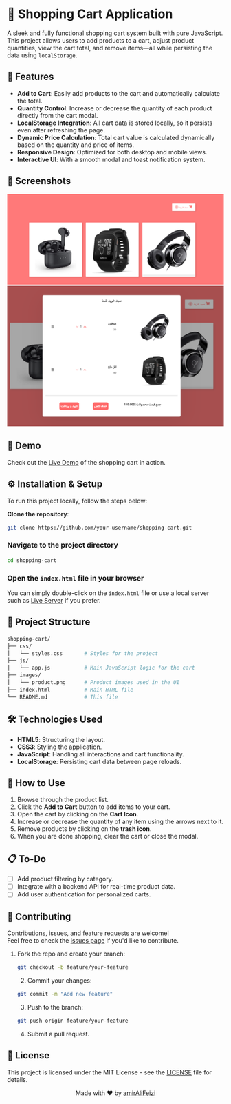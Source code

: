 # 🛒 Shopping Cart Application

A sleek and fully functional shopping cart system built with pure JavaScript. This project allows users to add products to a cart, adjust product quantities, view the cart total, and remove items—all while persisting the data using `localStorage`.

## 🌟 Features

- **Add to Cart**: Easily add products to the cart and automatically calculate the total.
- **Quantity Control**: Increase or decrease the quantity of each product directly from the cart modal.
- **LocalStorage Integration**: All cart data is stored locally, so it persists even after refreshing the page.
- **Dynamic Price Calculation**: Total cart value is calculated dynamically based on the quantity and price of items.
- **Responsive Design**: Optimized for both desktop and mobile views.
- **Interactive UI**: With a smooth modal and toast notification system.

## 📸 Screenshots

![Cart Modal](./images/pic1.png)
![ Cart ](./images/pic2.png)

## 🚀 Demo

Check out the [Live Demo](https://amiralifeizi.github.io/ShoppingProject/) of the shopping cart in action.

## ⚙️ Installation & Setup

To run this project locally, follow the steps below:

 **Clone the repository**:
   ```bash
   git clone https://github.com/your-username/shopping-cart.git
   ```
### Navigate to the project directory

```bash
cd shopping-cart
```
### Open the `index.html` file in your browser

You can simply double-click on the `index.html` file or use a local server such as [Live Server](https://marketplace.visualstudio.com/items?itemName=ritwickdey.LiveServer) if you prefer.
## 📂 Project Structure

```bash
shopping-cart/
├── css/
│   └── styles.css       # Styles for the project
├── js/
│   └── app.js           # Main JavaScript logic for the cart
├── images/
│   └── product.png      # Product images used in the UI
├── index.html           # Main HTML file
└── README.md            # This file
```
## 🛠️ Technologies Used

- **HTML5**: Structuring the layout.
- **CSS3**: Styling the application.
- **JavaScript**: Handling all interactions and cart functionality.
- **LocalStorage**: Persisting cart data between page reloads.
## 🎯 How to Use

1. Browse through the product list.
2. Click the **Add to Cart** button to add items to your cart.
3. Open the cart by clicking on the **Cart Icon**.
4. Increase or decrease the quantity of any item using the arrows next to it.
5. Remove products by clicking on the **trash icon**.
6. When you are done shopping, clear the cart or close the modal.
## 📋 To-Do

- [ ] Add product filtering by category.
- [ ] Integrate with a backend API for real-time product data.
- [ ] Add user authentication for personalized carts.
## 🤝 Contributing

Contributions, issues, and feature requests are welcome!  
Feel free to check the [issues page](https://github.com/your-username/shopping-cart/issues) if you'd like to contribute.

1. Fork the repo and create your branch:
   
   ```bash
   git checkout -b feature/your-feature
   ```
    2. Commit your changes:

   ```bash
   git commit -m "Add new feature"
   ```
   3. Push to the branch:

   ```bash
   git push origin feature/your-feature
   ```
   4. Submit a pull request.

## 📝 License

This project is licensed under the MIT License - see the [LICENSE](LICENSE) file for details.

<p align="center">
  Made with ❤️ by <a href="https://github.com/amirAliFeizi/">amirAliFeizi</a>
</p>


